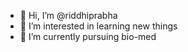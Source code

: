 - 👋 Hi, I’m @riddhiprabha
- 👀 I’m interested in learning new things
- 🌱 I’m currently pursuing bio-med

<!---
riddhiprabha/riddhiprabha is a ✨ special ✨ repository because its `README.md` (this file) appears on your GitHub profile.
You can click the Preview link to take a look at your changes.
--->

